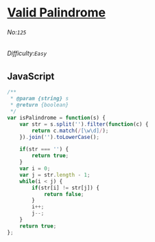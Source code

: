 # [Valid Palindrome](https://leetcode.com/problems/valid-palindrome/)
###### No:`125`
###### Difficulty:`Easy`
## JavaScript

```javascript
/**
 * @param {string} s
 * @return {boolean}
 */
var isPalindrome = function(s) {
    var str = s.split('').filter(function(c) {
        return c.match(/[\w\d]/);
    }).join('').toLowerCase();

    if(str === '') {
        return true;
    }
    var i = 0;
    var j = str.length - 1;
    while(i < j) {
        if(str[i] != str[j]) {
            return false;
        }
        i++;
        j--;
    }
    return true;
};
```
